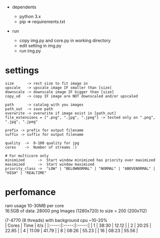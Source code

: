 - dependents
	- python 3.x
	- pip => requirements.txt

- run
	- copy img.py and core.py in working directory
	- edit setting in img.py
	- run img.py

# settings

	size      -> rect size to fit image in
	upscale   -> upscale image IF smaller than [size]
	downscale -> downscale image IF bigger than [size]
	copy_ud   -> copy IF image are NOT downscaled and/or upscaled

	path      -> catalog with you images
	path_out  -> save path
	overwrite -> overwrite if image exist in [path_out]
	file_extensions = [".png", ".jpg", ".jpeg"] -> tested only on ".png", ".jpg", ".jpeg"

	prefix -> prefix for output filename
	suffix -> suffix for output filename

	quality  ->  0-100 quality for jpg
	cores    ->  Number of streams :)

	# For multicore only
	minimized      ->  Start window minimized has priority over maximized
	maximized      ->  Start window maximized
	priority_class ->  "LOW" | "BELOWNORMAL" | "NORMAL" | "ABOVENORMAL" | "HIGH" | "REALTIME"
	
	
# perfomance
ram usage 10-30MB per core  
16.5GB of data: 28000 png Images (1280x720) to size = 200 (200x112) 
  
i7-4770 (8 threads) with background cpu ~10-20%  
| Cores |  Time |  it/s |
|:-----:|:-----:|:-----:|
|   1   | 38:30 | 12.12 |
|   2   | 20:25 | 22.85 |
|   4   | 11:09 | 41.79 |
|   8   | 08:26 | 55.23 |
|   16  | 08:23 | 55.56 |
	
	



